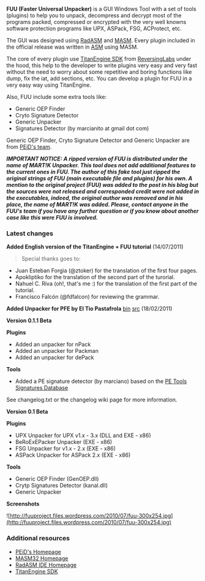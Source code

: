 **FUU (Faster Universal Unpacker)** is a GUI Windows Tool with a set of tools (plugins)
to help you to unpack, decompress and decrypt most of the programs packed, compressed or encrypted with the very well knowns software protection programs like UPX, ASPack, FSG, ACProtect, etc.

The GUI was designed using [RadASM](http://www.oby.ro/rad_asm/) and [MASM](http://www.masm32.com). Every plugin included in the official release was written
in [ASM](http://en.wikipedia.org/wiki/Assembly_language) using MASM.

The core of every plugin use [TitanEngine SDK](http://reversinglabs.com/products/TitanEngine.php) from [ReversingLabs](http://reversinglabs.com/) under the hood, this help to the developer to write plugins very easy and very fast without the need to worry about some repetitive and boring functions like dump, fix the iat, add sections, etc. You can develop a plugin for FUU in a very easy way using TitanEngine.

Also, FUU include some extra tools like:

  * Generic OEP Finder
  * Cryto Signature Detector
  * Generic Unpacker
  * Signatures Detector (by marcianito at gmail dot com)

Generic OEP Finder, Cryto Signature Detector and Generic Unpacker are from [PEiD's team](http://www.peid.info/).

_**IMPORTANT NOTICE: A ripped version of FUU is distributed under the name of MART!K Unpacker. This tool does not add additional features to the current ones in FUU. The author of this fake tool just ripped the original strings of FUU (main executable file and plugins) for his own. A mention to the original project (FUU) was added to the post in his blog but the sources were not released and corresponded credit were not added in the executables, indeed, the original author was removed and in his place, the name of MART!K was added. Please, contact anyone in the FUU's team if you have any further question or if you know about another case like this were FUU is involved.**_

### Latest changes ###

**Added English version of the TitanEngine + FUU tutorial** (14/07/2011)

> Special thanks goes to:
  * Juan Esteban Forgia (@ztoker) for the translation of the first four pages.
  * Apokliptiko for the translation of the second part of the turorial.
  * Nahuel C. Riva (oh!, that's me :) for the translation of the first part of the tutorial.
  * Francisco Falcón (@fdfalcon) for reviewing the grammar.

**Added Unpacker for PFE by El Tio Pastafrola** [bin](http://fuu.googlecode.com/svn/trunk/bin/x86/Plugins/PFE-FUU.dll) [src](http://goo.gl/8j9LX) (18/02/2011)

**Version 0.1.1 Beta**

**Plugins**

  * Added an unpacker for nPack
  * Added an unpacker for Packman
  * Added an unpacker for dePack

**Tools**

  * Added a PE signature detector (by marciano) based on the [PE Tools Signatures Database](http://petools.org.ru/)

See changelog.txt or the changelog wiki page for more information.

**Version 0.1 Beta**

**Plugins**

  * UPX Unpacker for UPX v1.x - 3.x (DLL and EXE - x86)
  * BeRoExEPacker Unpacker (EXE - x86)
  * FSG Unpacker for v1.x - 2.x (EXE - x86)
  * ASPack Unpacker for ASPack 2.x (EXE - x86)

**Tools**

  * Generic OEP Finder (GenOEP.dll)
  * Crytp Signatures Detector (kanal.dll)
  * Generic Unpacker

**Screenshots**

![http://fuuproject.files.wordpress.com/2010/07/fuu-300x254.jpg](http://fuuproject.files.wordpress.com/2010/07/fuu-300x254.jpg)

### Additional resources ###

  * [PEiD's Homepage](http://www.peid.info/)
  * [MASM32 Homepage](http://www.masm32.com/)
  * [RadASM IDE Homepage](http://www.oby.ro/rad_asm/)
  * [TitanEngine SDK](http://reversinglabs.com/products/TitanEngine.php)